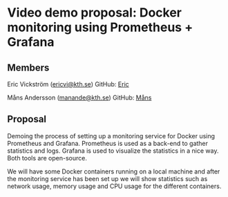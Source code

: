 # Video demo proposal: Docker monitoring using Prometheus + Grafana

## Members

Eric Vickström (ericvi@kth.se)
GitHub: [Eric](https://github.com/vickstrom)

Måns Andersson (manande@kth.se)
GitHub: [Måns](https://github.com/mansand1)

## Proposal
Demoing the process of setting up a monitoring service for Docker using
Prometheus and Grafana. Prometheus is used as a back-end to gather 
statistics and logs. Grafana is used to visualize the statistics in a 
nice way. Both tools are open-source.

We will have some Docker containers running on a local machine and 
after the monitoring service has been set up we will show statistics
such as network usage, memory usage and CPU usage for the different 
containers.
